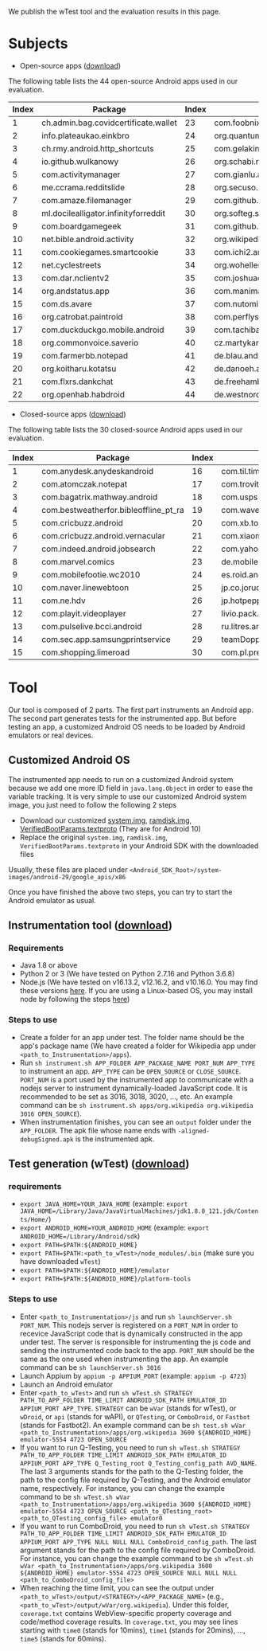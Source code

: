 We publish the wTest tool and the evaluation results in this page.

# Subjects 
* Open-source apps ([download](https://drive.google.com/file/d/17z3wME2gZZXKA5nPluKDY7HsuD8yWstg/view?usp=share_link))

The following table lists the 44 open-source Android apps used in our evaluation.

| Index | Package | Index | Package |
| --- | --- | --- | --- | 
| 1 | ch.admin.bag.covidcertificate.wallet | 23 | com.foobnix.pro.pdf.reader |
| 2 | info.plateaukao.einkbro | 24 | org.quantumbadger.redreader |
| 3 | ch.rmy.android.http_shortcuts | 25 | com.gelakinetic.mtgfam |
| 4 | io.github.wulkanowy | 26 | org.schabi.newpipe |
| 5 | com.activitymanager | 27 | com.gianlu.aria2app |
| 6 | me.ccrama.redditslide | 28 | org.secuso.privacyfriendlyweather |
| 7 | com.amaze.filemanager | 29 | com.github.doomsdayrs.apps.shosetsu.debug |
| 8 | ml.docilealligator.infinityforreddit | 30 | org.softeg.slartus.forpdaplus |
| 9 | com.boardgamegeek | 31 | com.github.k1rakishou.chan |
| 10 | net.bible.android.activity | 32 | org.wikipedia |
| 11 | com.cookiegames.smartcookie | 33 | com.ichi2.anki |
| 12 | net.cyclestreets | 34 | org.woheller69.weather |
| 13 | com.dar.nclientv2 | 35 | com.joshuacerdenia.android.nicefeed |
| 14 | org.andstatus.app | 36 | com.manimarank.spell4wiki |
| 15 | com.ds.avare | 37 | com.nutomic.syncthingandroid |
| 16 | org.catrobat.paintroid | 38 | com.perflyst.twire |
| 17 | com.duckduckgo.mobile.android | 39 | com.tachibana.downloader |
| 18 | org.commonvoice.saverio | 40 | cz.martykan.forecastie |
| 19 | com.farmerbb.notepad | 41 | de.blau.android |
| 20 | org.koitharu.kotatsu | 42 | de.danoeh.antennapod |
| 21 | com.flxrs.dankchat | 43 | de.freehamburger |
| 22 | org.openhab.habdroid | 44 | de.westnordost.streetcomplete |

* Closed-source apps ([download](https://drive.google.com/file/d/1A6F6VyUPszSKrqmY3bYlp7mwPQAxC4lC/view?usp=share_link))

The following table lists the 30 closed-source Android apps used in our evaluation.

| Index | Package | Index | Package |
| --- | --- | --- | --- | 
| 1 | com.anydesk.anydeskandroid | 16 | com.til.timesnews |
| 2 | com.atomczak.notepat | 17 | com.trovit.android.apps.cars |
| 3 | com.bagatrix.mathway.android | 18 | com.usps |
| 4 | com.bestweatherfor.bibleoffline_pt_ra | 19 | com.waveline.nabd |
| 5 | com.cricbuzz.android | 20 | com.xb.topnews |
| 6 | com.cricbuzz.android.vernacular | 21 | com.xiaomi.midrop |
| 7 | com.indeed.android.jobsearch | 22 | com.yahoo.mobile.client.android.weather |
| 8 | com.marvel.comics | 23 | de.mobile.android.app |
| 9 | com.mobilefootie.wc2010 | 24 | es.roid.and.trovit |
| 10 | com.naver.linewebtoon | 25 | jp.co.jorudan.nrkj |
| 11 | com.ne.hdv | 26 | jp.hotpepper.android.beauty.hair |
| 12 | com.playit.videoplayer | 27 | livio.pack.lang.en_US |
| 13 | com.pulselive.bcci.android | 28 | ru.litres.android |
| 14 | com.sec.app.samsungprintservice | 29 | teamDoppelGanger.SmarterSubway |
| 15 | com.shopping.limeroad | 30 | com.pl.premierleague |

# Tool
Our tool is composed of 2 parts. The first part instruments an Android app. The second part generates tests for the instrumented app. But before testing an app, a customized Android OS needs to be loaded by Android emulators or real devices.

## Customized Android OS
The instrumented app needs to run on a customized Android system because we add one more ID field in `java.lang.Object` in order to ease the variable tracking. It is very simple to use our customized Android system image, you just need to follow the following 2 steps
* Download our customized [system.img](), [ramdisk.img](), [VerifiedBootParams.textproto]() (They are for Android 10)
* Replace the original `system.img`, `ramdisk.img`, `VerifiedBootParams.textproto` in your Android SDK with the downloaded files

Usually, these files are placed under `<Android_SDK_Root>/system-images/android-29/google_apis/x86`

Once you have finished the above two steps, you can try to start the Android emulator as usual.

## Instrumentation tool ([download]())
### Requirements
* Java 1.8 or above
* Python 2 or 3 (We have tested on Python 2.7.16 and Python 3.6.8)
* Node.js (We have tested on v16.13.2, v12.16.2, and v10.16.0. You may find these versions [here](https://nodejs.org/en/download/releases/). If you are using a Linux-based OS, you may install node by following the steps [here](https://www.digizol.com/2017/08/nodejs-install-no-root-sudo-permission-linux-centos.html))

### Steps to use
* Create a folder for an app under test. The folder name should be the app's package name (We have created a folder for Wikipedia app under `<path_to_Instrumentation>/apps`).
* Run `sh instrument.sh APP_FOLDER APP_PACKAGE_NAME PORT_NUM APP_TYPE` to instrument an app. `APP_TYPE` can be `OPEN_SOURCE` or `CLOSE_SOURCE`. `PORT_NUM` is a port used by the instrumented app to communicate with a nodejs server to instrument dynamically-loaded JavaScript code. It is recommended to be set as 3016, 3018, 3020, ..., etc. An example command can be `sh instrument.sh apps/org.wikipedia org.wikipedia 3016 OPEN_SOURCE`).
* When instrumentation finishes, you can see an `output` folder under the `APP_FOLDER`. The apk file whose name ends with `-aligned-debugSigned.apk` is the instrumented apk.

## Test generation (wTest) ([download]())
### requirements
* `export JAVA_HOME=YOUR_JAVA_HOME` (example: `export JAVA_HOME=/Library/Java/JavaVirtualMachines/jdk1.8.0_121.jdk/Contents/Home/`)
* `export ANDROID_HOME=YOUR_ANDROID_HOME` (example: `export ANDROID_HOME=/Library/Android/sdk`)
* `export PATH=$PATH:${ANDROID_HOME}`
* `export PATH=$PATH:<path_to_wTest>/node_modules/.bin` (make sure you have downloaded `wTest`)
* `export PATH=$PATH:${ANDROID_HOME}/emulator`
* `export PATH=$PATH:${ANDROID_HOME}/platform-tools`

### Steps to use
* Enter `<path_to_Instrumentation>/js` and run `sh launchServer.sh PORT_NUM`. This nodejs server is registered on a `PORT_NUM` in order to recevice JavaScript code that is dynamically constructed in the app under test. The server is responsible for instrumenting the js code and sending the instrumented code back to the app. `PORT_NUM` should be the same as the one used when instrumenting the app. An example command can be `sh launchServer.sh 3016`
* Launch Appium by `appium -p APPIUM_PORT` (example: `appium -p 4723`)
* Launch an Android emulator
* Enter `<path_to_wTest>` and run `sh wTest.sh STRATEGY PATH_TO_APP_FOLDER TIME_LIMIT ANDROID_SDK_PATH EMULATOR_ID APPIUM_PORT APP_TYPE`. `STRATEGY` can be `wVar` (stands for wTest), or `wDroid`, or `api` (stands for wAPI), or `QTesting`, or `ComboDroid`, or `Fastbot` (stands for Fastbot2). An example command can be 
`sh test.sh wVar <path_to_Instrumentation>/apps/org.wikipedia 3600 ${ANDROID_HOME} emulator-5554 4723 OPEN_SOURCE`
* If you want to run Q-Testing, you need to run `sh wTest.sh STRATEGY PATH_TO_APP_FOLDER TIME_LIMIT ANDROID_SDK_PATH EMULATOR_ID APPIUM_PORT APP_TYPE Q_Testing_root Q_Testing_config_path AVD_NAME`. The last 3 arguments stands for the path to the Q-Testing folder, the path to the config file required by Q-Testing, and the Android emulator name, respectively. For instance, you can change the example command to be `sh wTest.sh wVar <path_to_Instrumentation>/apps/org.wikipedia 3600 ${ANDROID_HOME} emulator-5554 4723 OPEN_SOURCE <path_to_QTesting_root> <path_to_QTesting_config_file> emulator0`
* If you want to run ComboDroid, you need to run `sh wTest.sh STRATEGY PATH_TO_APP_FOLDER TIME_LIMIT ANDROID_SDK_PATH EMULATOR_ID APPIUM_PORT APP_TYPE NULL NULL NULL ComboDroid_config_path`. The last argument stands for the path to the config file required by ComboDroid. For instance, you can change the example command to be `sh wTest.sh wVar <path_to_Instrumentation>/apps/org.wikipedia 3600 ${ANDROID_HOME} emulator-5554 4723 OPEN_SOURCE NULL NULL NULL <path_to_ComboDroid_config_file>`
* When reaching the time limit, you can see the output under `<path_to_wTest>/output/<STRATEGY>/<APP_PACKAGE_NAME>` (e.g., `<path_to_wTest>/output/wVar/org.wikipedia`). Under this folder, `coverage.txt` contains WebView-specific property coverage and code/method coverage results. In `coverage.txt`, you may see lines starting with `time0` (stands for 10mins), `time1` (stands for 20mins), ..., `time5` (stands for 60mins).
